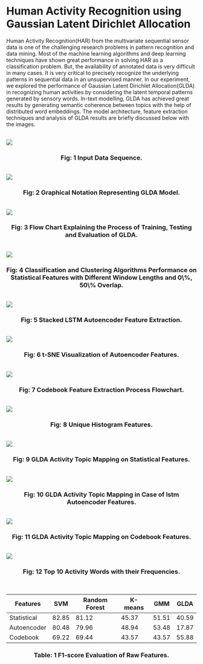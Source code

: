 # Human Activity Recognition using Gaussian Latent Dirichlet Allocation 

Human Activity Recognition(HAR) from the multivariate sequential sensor data is one of the challenging research problems in pattern recognition and data mining. Most of the machine learning algorithms and deep learning techniques have shown great performance in solving HAR as a classification problem. But, the availability of annotated data is very difficult in many cases. It is very critical to precisely recognize the underlying patterns in sequential data in an unsupervised manner. In our experiment, we explored the performance of Gaussian Latent Dirichlet Allocation(GLDA) in recognizing human activities by considering the latent temporal patterns generated by sensory words. In-text modelling, GLDA has achieved great results by generating semantic coherence between topics with the help of distributed word embeddings. The model architecture, feature extraction techniques and analysis of GLDA results are briefly discussed below with the images.\
<br />

<img src="readme_images/1_input_sensor_data.png">
<div style="text-align: center"> <H3>Fig:  1 Input Data Sequence.</H3> </div>

<br />

<img src="readme_images/2_glda_plate_notation.001.jpeg">
<div style="text-align: center"> <H3>Fig:  2 Graphical Notation Representing GLDA Model.</H3> </div>

<br />

<img src="readme_images/3_methodology.jpeg" >
<div style="text-align: center"> <H3>Fig:  3 Flow Chart Explaining the Process of Training, Testing and Evaluation of GLDA.</H3> </div>

<br />

<img src="readme_images/4_graphs.001.jpeg">
<div style="text-align: center"> <H3>Fig:  4 Classification and Clustering Algorithms Performance on Statistical Features with Different Window Lengths and 0\%, 50\% Overlap.</H3> </div>

<br />

<img src="readme_images/5_lstm_autoencoder_image.001.jpeg">
<div style="text-align: center"> <H3>Fig:  5 Stacked LSTM Autoencoder Feature Extraction.</H3> </div>

<br />

<img src="readme_images/6_tsne_lstm.png">
<div style="text-align: center"> <H3>Fig:  6 t-SNE Visualization of Autoencoder Features.</H3> </div>

<br />

<img src="readme_images/7_Codebook_Pipeline.jpeg">
<div style="text-align: center"> <H3>Fig:  7 Codebook Feature Extraction Process Flowchart.</H3> </div>

<br />

<img src="readme_images/8_unique_histograms.png">
<div style="text-align: center"> <H3>Fig:  8 Unique Histogram Features.</H3> </div>

<br />

<img src="readme_images/9_glda_mapping_statistical.jpeg">
<div style="text-align: center"> <H3>Fig:  9 GLDA Activity Topic Mapping on Statistical Features.</H3> </div>

<br />

<img src="readme_images/10_glda_mapping_lstm.jpeg">
<div style="text-align: center"> <H3>Fig:  10 GLDA Activity Topic Mapping in Case of lstm Autoencoder Features.</H3> </div>

<br />

<img src="readme_images/11_glda_map_histograms.jpeg">
<div style="text-align: center"> <H3>Fig:  11 GLDA Activity Topic Mapping on Codebook Features.</H3> </div>

<br />

<img src="readme_images/12_word_freq_train.png">
<div style="text-align: center"> <H3>Fig:  12 Top 10 Activity Words with their Frequencies.</H3> </div>

<br />

| Features    | SVM   | Random Forest | K-means | GMM   | GLDA  |
|-------------|-------|---------------|---------|-------|-------|
| Statistical | 82.85 | 81.12         | 45.37   | 51.51 | 40.59 |
| Autoencoder | 80.48 | 79.96         | 48.94   | 53.48 | 17.87 |
| Codebook    | 69.22 | 69.44         | 43.57   | 43.57 | 55.88 |
<div style="text-align: center"> <H3>Table: 1 F1-score Evaluation of Raw Features.</H3> </div>
